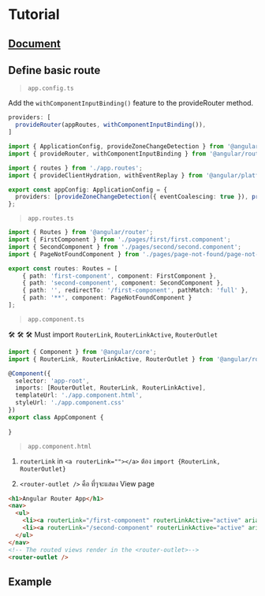 # Tutorial  

## [Document](https://angular.dev/guide/routing/common-router-tasks)  

## Define basic route  

> ` app.config.ts `  

Add the ` withComponentInputBinding() ` feature to the provideRouter method.  

```ts
providers: [
  provideRouter(appRoutes, withComponentInputBinding()),
]
```  

```ts
import { ApplicationConfig, provideZoneChangeDetection } from '@angular/core';
import { provideRouter, withComponentInputBinding } from '@angular/router';

import { routes } from './app.routes';
import { provideClientHydration, withEventReplay } from '@angular/platform-browser';

export const appConfig: ApplicationConfig = {
  providers: [provideZoneChangeDetection({ eventCoalescing: true }), provideRouter(routes, withComponentInputBinding()), provideClientHydration(withEventReplay())]
};
```  

> ` app.routes.ts `  

```ts
import { Routes } from '@angular/router';
import { FirstComponent } from './pages/first/first.component';
import { SecondComponent } from './pages/second/second.component';
import { PageNotFoundComponent } from './pages/page-not-found/page-not-found.component';

export const routes: Routes = [
    { path: 'first-component', component: FirstComponent },
    { path: 'second-component', component: SecondComponent },
    { path: '', redirectTo: '/first-component', pathMatch: 'full' },
    { path: '**', component: PageNotFoundComponent } 
];
```  

> ` app.component.ts `  

🛠️ 🛠️ 🛠️ Must import `RouterLink`, `RouterLinkActive`, `RouterOutlet`  

```ts
import { Component } from '@angular/core';
import { RouterLink, RouterLinkActive, RouterOutlet } from '@angular/router';

@Component({
  selector: 'app-root',
  imports: [RouterOutlet, RouterLink, RouterLinkActive],
  templateUrl: './app.component.html',
  styleUrl: './app.component.css'
})
export class AppComponent {
  
}
```  
> ` app.component.html `  

1. ` routerLink ` in `<a routerLink=""></a>`  ต้อง `import {RouterLink, RouterOutlet}`  

2. ` <router-outlet /> ` คือ ที่ๆจะแสดง View page  
```html
<h1>Angular Router App</h1>
<nav>
  <ul>
    <li><a routerLink="/first-component" routerLinkActive="active" ariaCurrentWhenActive="page">First Component</a></li>
    <li><a routerLink="/second-component" routerLinkActive="active" ariaCurrentWhenActive="page">Second Component</a></li>
  </ul>
</nav>
<!-- The routed views render in the <router-outlet>-->
<router-outlet />
```  

## Example  

